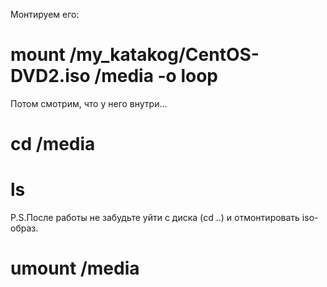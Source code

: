 Монтируем его:

# mount /my_katakog/CentOS-DVD2.iso /media -o loop

Потом смотрим, что у него внутри…

# cd /media

# ls

P.S.После работы не забудьте уйти с диска (cd ..) и  отмонтировать iso-образ.

# umount /media